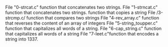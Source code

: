 File "0-strcat.c" function that concatenates two strings.
File "1-strncat.c"  function that concatenates two strings.
function that copies a string
File /3-strcmp.c/ function that compares two strings
File "4-rev_array.c" function that reverses the content of an array of integers
File "5-string_toupper.c" function that capitalizes all words of a string.
File "6-cap_string.c" function that capitalizes all words of a string
File "7-leet.c"function that encodes a string into 1337.
